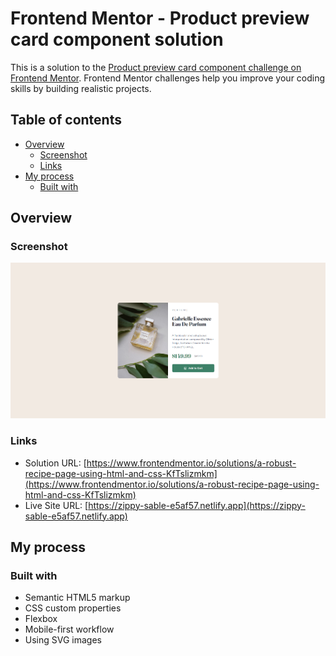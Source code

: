 # Frontend Mentor - Product preview card component solution

This is a solution to the [Product preview card component challenge on Frontend Mentor](https://www.frontendmentor.io/challenges/product-preview-card-component-GO7UmttRfa). Frontend Mentor challenges help you improve your coding skills by building realistic projects. 

## Table of contents

- [Overview](#overview)
  - [Screenshot](#screenshot)
  - [Links](#links)
- [My process](#my-process)
  - [Built with](#built-with)

## Overview

### Screenshot

![](images/screenshot.png)

### Links

- Solution URL: [https://www.frontendmentor.io/solutions/a-robust-recipe-page-using-html-and-css-KfTslizmkm](https://www.frontendmentor.io/solutions/a-robust-recipe-page-using-html-and-css-KfTslizmkm)
- Live Site URL: [https://zippy-sable-e5af57.netlify.app](https://zippy-sable-e5af57.netlify.app)

## My process

### Built with

- Semantic HTML5 markup
- CSS custom properties
- Flexbox
- Mobile-first workflow
- Using SVG images
